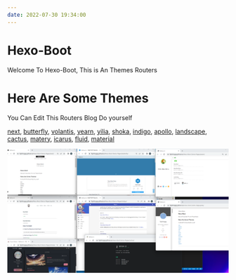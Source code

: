 ```yaml
---
date: 2022-07-30 19:34:00
---
```



# Hexo-Boot
Welcome To Hexo-Boot,  This is An Themes Routers

# Here Are Some Themes
You Can Edit This Routers Blog Do yourself 

[next](/Hexo-Boot-Demo-Pages/next),
[butterfly](/Hexo-Boot-Demo-Pages/butterfly),
[volantis](/Hexo-Boot-Demo-Pages/volantis),
[yearn](/Hexo-Boot-Demo-Pages/yearn),
[yilia](/Hexo-Boot-Demo-Pages/yilia),
[shoka](/Hexo-Boot-Demo-Pages/shoka),
[indigo](/Hexo-Boot-Demo-Pages/indigo),
[apollo](/Hexo-Boot-Demo-Pages/apollo),
[landscape](/Hexo-Boot-Demo-Pages/landscape),
[cactus](/Hexo-Boot-Demo-Pages/cactus),
[matery](/Hexo-Boot-Demo-Pages/matery),
[icarus](/Hexo-Boot-Demo-Pages/icarus),
[fluid](/Hexo-Boot-Demo-Pages/fluid),
[material](/Hexo-Boot-Demo-Pages/material)

![](multi-theme-demo.png)
